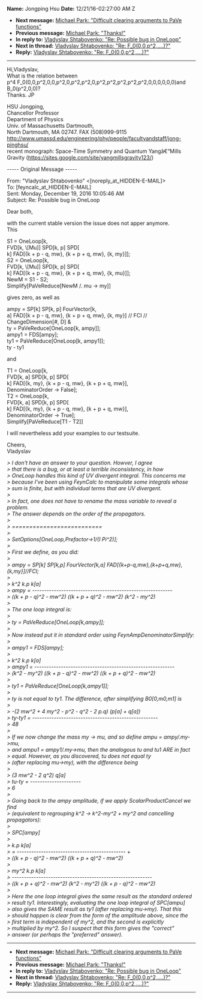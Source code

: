 **Name:** Jongping Hsu
**Date:** 12/21/16-02:27:00 AM Z

  - **Next message:** [Michael Park: "Difficult clearing arguments to
    PaVe functions"](1154.html)
  - **Previous message:** [Michael Park: "Thanks\!"](1152.html)
  - **In reply to:** [Vladyslav Shtabovenko: "Re: Possible bug in
    OneLoop"](1150.html)
  - **Next in thread:** [Vladyslav Shtabovenko: "Re:
    F\_0(0,0,p^2,....)?"](1156.html)
  - **Reply:** [Vladyslav Shtabovenko: "Re:
    F\_0(0,0,p^2,....)?"](1156.html)

-----

Hi,Vladyslav,  
What is the relation between  
p^4 F\_0(0,0,p^2,0,0,p^2,0,p^2,p^2,0,p^2,p^2,p^2,p^2,p^2,0,0,0,0,0,0)and
B\_0(p^2,0,0)?  
Thanks. JP  

HSU Jongping,  
Chancellor Professor  
Department of Physics  
Univ. of Massachusetts Dartmouth,  
North Dartmouth, MA 02747. FAX (508)999-9115  
<http://www.umassd.edu/engineering/phy/people/facultyandstaff/jong-pinghsu/>  
recent monograph: Space-Time Symmetry and Quantum Yangâ€“Mills Gravity
(https://sites.google.com/site/yangmillsgravity123/)  

\----- Original Message -----  

From: "Vladyslav Shtabovenko"
\<[noreply_at_HIDDEN-E-MAIL]\>  
To:
[feyncalc_at_HIDDEN-E-MAIL]  
Sent: Monday, December 19, 2016 10:05:46 AM  
Subject: Re: Possible bug in OneLoop  

Dear both,  

with the current stable version the issue does not apper anymore.  
This  

S1 = OneLoop[k,  
FVD[k, \\[Mu]] SPD[k, p] SPD[  
k] FAD[{k + p - q, mw}, {k + p + q, mw}, {k, my}]];  
S2 = OneLoop[k,  
FVD[k, \\[Mu]] SPD[k, p] SPD[  
k] FAD[{k + p - q, mw}, {k + p + q, mw}, {k, mu}]];  
NewM = S1 - S2;  
Simplify[PaVeReduce[NewM /. mu -\> my]]  

gives zero, as well as  

ampy = SP[k] SP[k, p] FourVector[k,  
a] FAD[{k + p - q, mw}, {k + p + q, mw}, {k, my}] // FCI
//  
ChangeDimension[\#, D] &  
ty = PaVeReduce[OneLoop[k, ampy]];  
ampy1 = FDS[ampy];  
ty1 = PaVeReduce[OneLoop[k, ampy1]];  
ty - ty1  

and  

T1 = OneLoop[k,  
FVD[k, a] SPD[k, p] SPD[  
k] FAD[{k, my}, {k + p - q, mw}, {k + p + q, mw}],  
DenominatorOrder -\> False];  
T2 = OneLoop[k,  
FVD[k, a] SPD[k, p] SPD[  
k] FAD[{k, my}, {k + p - q, mw}, {k + p + q, mw}],  
DenominatorOrder -\> True];  
Simplify[PaVeReduce[T1 - T2]]  

I will nevertheless add your examples to our testsuite.  

Cheers,  
Vladyslav  

*\> I don't have an answer to your question. Howver, I agree*  
*\> that there is a bug, or at least a terrible inconsistency, in how*  
*\> OneLoop handles this kind of UV divergent integral. This concerns
me*  
*\> because I've been using FeynCalc to manipulate some integrals
whose*  
*\> sum is finite, but with individual terms that are UV divergent.*  
*\>*  
*\> In fact, one does not have to rename the mass variable to reveal a
problem.*  
*\> The answer depends on the order of the propagators.*  
*\>*  
*\> ==========================*  
*\>*  
*\> SetOptions[OneLoop,Prefactor-\>1/(I Pi^2)];*  
*\>*  
*\> First we define, as you did:*  
*\>*  
*\> ampy = SP[k] SP[k,p] FourVector[k,a]
FAD[{k+p-q,mw},{k+p+q,mw},{k,my}]//FCI;*  
*\>*  
*\> k^2 k.p k[a]*  
*\> ampy = ----------------------------------------------------------*  
*\> ((k + p - q)^2 - mw^2) ((k + p + q)^2 - mw^2) (k^2 - my^2)*  
*\>*  
*\> The one loop integral is:*  
*\>*  
*\> ty = PaVeReduce[OneLoop[k,ampy]];*  
*\>*  
*\> Now instead put it in standard order using
FeynAmpDenominatorSimplify:*  
*\>*  
*\> ampy1 = FDS[ampy];*  
*\>*  
*\> k^2 k.p k[a]*  
*\> ampy1 =
----------------------------------------------------------*  
*\> (k^2 - my^2) ((k + p - q)^2 - mw^2) ((k + p + q)^2 - mw^2)*  
*\>*  
*\> ty1 = PaVeReduce[OneLoop[k,ampy1]];*  
*\>*  
*\> ty is not equal to ty1. The difference, after simplifying
B0[0,m0,m1] is*  
*\>*  
*\> -(2 mw^2 + 4 my^2 - p^2 - q^2 - 2 p.q) (p[a] +
q[a])*  
*\> ty-ty1 = ----------------------------------------------------*  
*\> 48*  
*\>*  
*\> If we now change the mass my -\> mu, and so define ampu =
ampy/.my-\>mu,*  
*\> and ampu1 = ampy1/.my-\>mu, then the analogous tu and tu1 ARE in
fact*  
*\> equal. However, as you discovered, tu does not equal ty*  
*\> (after replacing mu-\>my), with the difference being*  
*\>*  
*\> (3 mw^2 - 2 q^2) q[a]*  
*\> tu-ty = ---------------------*  
*\> 6*  
*\>*  
*\> Going back to the ampy amplitude, if we apply ScalarProductCancel we
find*  
*\> (equivalent to regrouping k^2 -\> k^2-my^2 + my^2 and cancelling
propagators):*  
*\>*  
*\> SPC[ampy]*  
*\>*  
*\> k.p k[a]*  
*\> = --------------------------------------------- +*  
*\> ((k + p - q)^2 - mw^2) ((k + p + q)^2 - mw^2)*  
*\>*  
*\> my^2 k.p k[a]*  
*\> ----------------------------------------------------------*  
*\> ((k + p + q)^2 - mw^2) (k^2 - my^2) ((k + p - q)^2 - mw^2)*  
*\>*  
*\> Here the one loop integral gives the same result as the standard
ordered*  
*\> result ty1. Interestingly, evaluating the one loop integral of
SPC[ampu]*  
*\> also gives the SAME result as ty1 (after replacing mu-\>my). That
this*  
*\> should happen is clear from the form of the amplitude above, since
the*  
*\> first term is independent of my^2, and the second is explicitly*  
*\> multiplied by my^2. So I suspect that this form gives the
"correct"*  
*\> answer (or perhaps the "preferred" answer).*  

-----

  - **Next message:** [Michael Park: "Difficult clearing arguments to
    PaVe functions"](1154.html)
  - **Previous message:** [Michael Park: "Thanks\!"](1152.html)
  - **In reply to:** [Vladyslav Shtabovenko: "Re: Possible bug in
    OneLoop"](1150.html)
  - **Next in thread:** [Vladyslav Shtabovenko: "Re:
    F\_0(0,0,p^2,....)?"](1156.html)
  - **Reply:** [Vladyslav Shtabovenko: "Re:
    F\_0(0,0,p^2,....)?"](1156.html)

-----

